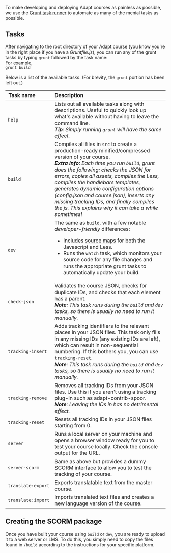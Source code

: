 To make developing and deploying Adapt courses as painless as possible, we use the [Grunt task runner](http://gruntjs.com/) to automate as many of the menial tasks as possible.

## Tasks

After navigating to the root directory of your Adapt course (you know you're in the right place if you have a _Gruntfile.js_), you can run any of the grunt tasks by typing `grunt` followed by the task name:
<br/>For example,  
`grunt build`  

Below is a list of the available tasks. (For brevity, the `grunt` portion has been left out.)

| Task&nbsp;name&nbsp;&nbsp;&nbsp;&nbsp;&nbsp;&nbsp;&nbsp;&nbsp;&nbsp;&nbsp; | Description |
| ---- | :---------- |
| `help` | Lists out all available tasks along with descriptions. Useful to quickly look up what's available without having to leave the command line. <br/>_**Tip**: Simply running `grunt` will have the same effect._ |
| `build` | Compiles all files in `src` to create a production-ready minified/compressed version of your course. <br/>_**Extra info:** Each time you run `build`, grunt does the following: checks the JSON for errors, copies all assets, compiles the Less, compiles the handlebars templates, generates dynamic configuration options (_config.json_ and _course.json_), inserts any missing tracking IDs, and finally compiles the js. This explains why it can take a while sometimes!_ |
| `dev` | The same as `build`, with a few notable *developer-friendly* differences:<ul><li>Includes [source maps](http://blog.teamtreehouse.com/introduction-source-maps) for both the Javascript and Less.</li><li>Runs the `watch` task, which monitors your source code for any file changes and runs the appropriate grunt tasks to automatically update your build.</li></ul> |
| `check-json` | Validates the course JSON, checks for duplicate IDs, and checks that each element has a parent. <br/>_**Note**: This task runs during the `build` and `dev` tasks, so there is usually no need to run it manually._ |
| `tracking-insert` | Adds tracking identifiers to the relevant places in your JSON files. This task only fills in any missing IDs (any existing IDs are left), which can result in non-sequential numbering. If this bothers you, you can use `tracking-reset`.<br/>_**Note**: This task runs during the `build` and `dev` tasks, so there is usually no need to run it manually._ |
| `tracking-remove` | Removes all tracking IDs from your JSON files. Use this if you aren't using a tracking plug-in such as adapt-contrib-spoor. <br/> _**Note**: Leaving the IDs in has no detrimental effect._ |
| `tracking-reset` | Resets all tracking IDs in your JSON files starting from 0. |
| `server` | Runs a local server on your machine and opens a browser window ready for you to test your course locally. Check the console output for the URL. |
| `server-scorm` | Same as above but provides a dummy SCORM interface to allow you to test the tracking of your course. |
| `translate:export` | Exports translatable text from the master course. |
| `translate:import` | Imports translated text files and creates a new language version of the course. |

## Creating the SCORM package
Once you have built your course using `build` or `dev`, you are ready to upload it to a web server or LMS. To do this, you simply need to copy the files found in `/build` according to the instructions for your specific platform.
